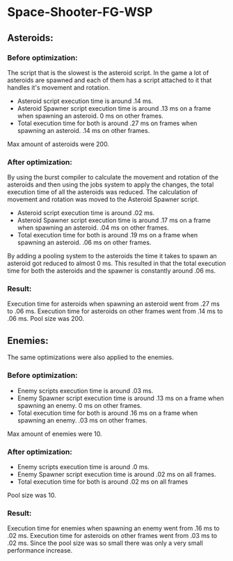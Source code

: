 # Space-Shooter-FG-WSP
 
## Asteroids:
### Before optimization:
The script that is the slowest is the asteroid script. In the game a lot of asteroids are spawned and each of them has a script attached to it that handles it's movement and rotation.

- Asteroid script execution time is around .14 ms.
- Asteroid Spawner script execution time is around .13 ms on a frame when spawning an asteroid. 0 ms on other frames.
- Total execution time for both is around .27 ms on frames when spawning an asteroid. .14 ms on other frames.

Max amount of asteroids were 200.

### After optimization:
By using the burst compiler to calculate the movement and rotation of the asteroids and then using the jobs system to apply the changes, the total execution time of all the asteroids was reduced. The calculation of movement and rotation was moved to the Asteroid Spawner script.

- Asteroid script execution time is around .02 ms.
- Asteroid Spawner script execution time is around .17 ms on a frame when spawning an asteroid. .04 ms on other frames.
- Total execution time for both is around .19 ms on a frame when spawning an asteroid. .06 ms on other frames.

By adding a pooling system to the asteroids the time it takes to spawn an asteroid got reduced to almost 0 ms. This resulted in that the total execution time for both the asteroids and the spawner is constantly around .06 ms.

### Result:
Execution time for asteroids when spawning an asteroid went from .27 ms to .06 ms.
Execution time for asteroids on other frames went from .14 ms to .06 ms.
Pool size was 200.

## Enemies:
The same optimizations were also applied to the enemies.

### Before optimization:
- Enemy scripts execution time is around .03 ms.
- Enemy Spawner script execution time is around .13 ms on a frame when spawning an enemy. 0 ms on other frames.
- Total execution time for both is around .16 ms on a frame when spawning an enemy. .03 ms on other frames.

Max amount of enemies were 10.

### After optimization:
- Enemy scripts execution time is around .0 ms.
- Enemy Spawner script execution time is around .02 ms on all frames.
- Total execution time for both is around .02 ms on all frames

Pool size was 10.

### Result:
Execution time for enemies when spawning an enemy went from .16 ms to .02 ms.
Execution time for asteroids on other frames went from .03 ms to .02 ms.
Since the pool size was so small there was only a very small performance increase.


